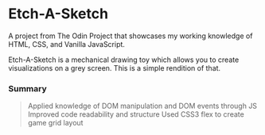 # Etch-A-Sketch
A project from The Odin Project that showcases my working knowledge of HTML, CSS, and Vanilla JavaScript.

Etch-A-Sketch is a mechanical drawing toy which allows you to create visualizations on a grey screen.
This is a simple rendition of that.


### Summary
> Applied knowledge of DOM manipulation and DOM events through JS
> Improved code readability and structure
> Used CSS3 flex to create game grid layout


